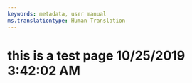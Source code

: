 ```yaml
---
keywords: metadata, user manual
ms.translationtype: Human Translation
---
```

# this is a test page 10/25/2019 3:42:02 AM